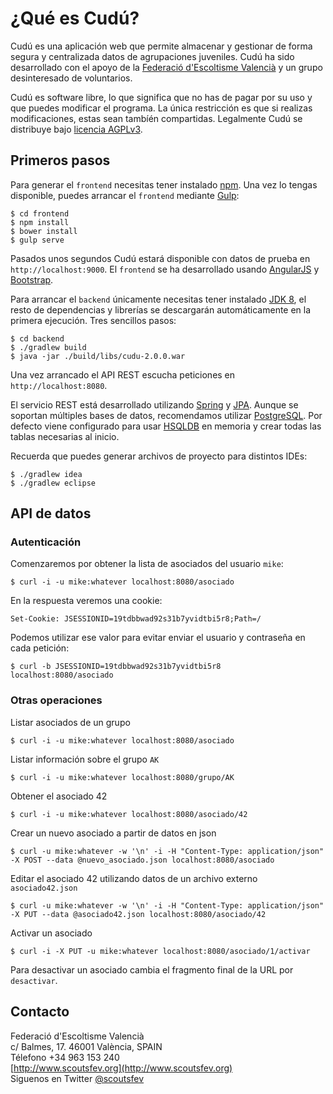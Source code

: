 # ¿Qué es Cudú?

Cudú es una aplicación web que permite almacenar y gestionar de forma segura y centralizada datos de agrupaciones juveniles. Cudú ha sido desarrollado con el apoyo de la [Federació d'Escoltisme Valencià](http://www.scoutsfev.org) y un grupo desinteresado de voluntarios.

Cudú es software libre, lo que significa que no has de pagar por su uso y que puedes modificar el programa. La única restricción es que si realizas modificaciones, estas sean tambíén compartidas. Legalmente Cudú se distribuye bajo [licencia AGPLv3](http://www.gnu.org/licenses/agpl-3.0.html).

## Primeros pasos

Para generar el `frontend` necesitas tener instalado [npm](https://www.npmjs.org). Una vez lo tengas disponible, puedes arrancar el `frontend` mediante [Gulp](http://gulpjs.com):

	$ cd frontend
	$ npm install
	$ bower install
	$ gulp serve

Pasados unos segundos Cudú estará disponible con datos de prueba en `http://localhost:9000`. El `frontend` se ha desarrollado usando [AngularJS](https://angularjs.org) y [Bootstrap](http://getbootstrap.com).

Para arrancar el `backend` únicamente necesitas tener instalado [JDK 8](http://www.oracle.com/technetwork/java/javase/downloads/jdk8-downloads-2133151.html), el resto de dependencias y librerías se descargarán automáticamente en la primera ejecución. Tres sencillos pasos:

	$ cd backend
	$ ./gradlew build
	$ java -jar ./build/libs/cudu-2.0.0.war

Una vez arrancado el API REST escucha peticiones en `http://localhost:8080`.

El servicio REST está desarrollado utilizando [Spring](http://projects.spring.io/spring-framework) y [JPA](http://projects.spring.io/spring-data-jpa). Aunque se soportan múltiples bases de datos, recomendamos utilizar [PostgreSQL](http://www.postgresql.org). Por defecto viene configurado para usar [HSQLDB](http://hsqldb.org) en memoria y crear todas las tablas necesarias al inicio.



Recuerda que puedes generar archivos de proyecto para distintos IDEs:

	$ ./gradlew idea
	$ ./gradlew eclipse

## API de datos

### Autenticación

Comenzaremos por obtener la lista de asociados del usuario `mike`:

	$ curl -i -u mike:whatever localhost:8080/asociado

En la respuesta veremos una cookie:

	Set-Cookie: JSESSIONID=19tdbbwad92s31b7yvidtbi5r8;Path=/

Podemos utilizar ese valor para evitar enviar el usuario y contraseña en cada petición:

	$ curl -b JSESSIONID=19tdbbwad92s31b7yvidtbi5r8 localhost:8080/asociado

### Otras operaciones

Listar asociados de un grupo

	$ curl -i -u mike:whatever localhost:8080/asociado

Listar información sobre el grupo `AK`

	$ curl -i -u mike:whatever localhost:8080/grupo/AK

Obtener el asociado 42

	$ curl -i -u mike:whatever localhost:8080/asociado/42

Crear un nuevo asociado a partir de datos en json

	$ curl -u mike:whatever -w '\n' -i -H "Content-Type: application/json" -X POST --data @nuevo_asociado.json localhost:8080/asociado

Editar el asociado 42 utilizando datos de un archivo externo `asociado42.json`

	$ curl -u mike:whatever -w '\n' -i -H "Content-Type: application/json" -X PUT --data @asociado42.json localhost:8080/asociado/42

Activar un asociado

	$ curl -i -X PUT -u mike:whatever localhost:8080/asociado/1/activar

Para desactivar un asociado cambia el fragmento final de la URL por `desactivar`.


## Contacto

Federació d'Escoltisme Valencià  
c/ Balmes, 17. 46001 València, SPAIN  
Télefono +34 963 153 240  
[http://www.scoutsfev.org](http://www.scoutsfev.org)  
Siguenos en Twitter [@scoutsfev](https://twitter.com/scoutsfev)
